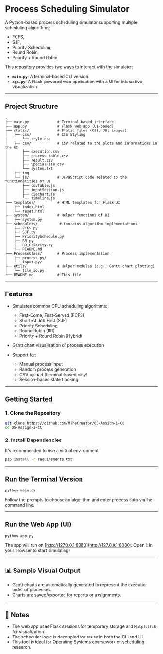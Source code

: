 # Process Scheduling Simulator

A Python-based process scheduling simulator supporting multiple scheduling algorithms: 
- FCFS, 
- SJF, 
- Priority Scheduling, 
- Round Robin, 
- Priority + Round Robin.

This repository provides two ways to interact with the simulator:

* **`main.py`**: A terminal-based CLI version.
* **`app.py`**: A Flask-powered web application with a UI for interactive visualization.

---

## Project Structure

```
.
├── main.py             # Terminal-based interface
├── app.py              # Flask web app (UI-based)
├── static/             # Static files (CSS, JS, images)
│   ├── css/            # CSS Styling
|       └── style.css
│   ├── csv/            # CSV related to the plots and informations in the UI
│       ├── execution.csv
│       ├── process_table.csv
│       ├── result.csv
│       ├── SpecialFile.csv
│       └── system.txt
│   ├── img
│   └── js/             # JavaScript code related to the functionalities of UI
│       ├── csvTable.js
│       ├── inputSection.js
│       ├── piechart.js
│       └── timeline.js
├── templates/          # HTML templates for Flask UI
│   ├── index.html
│   └── reset.html
├── system/             # Helper functions of UI
│   ├── system.py
├── schedulers/          # Contains algorithm implementations
│   ├── FCFS.py
│   ├── SJF.py
│   ├── PrioritySchedule.py
│   ├── RR.py
│   ├── RR_Priority.py
│   └── README.md
├── ProcessClass/       # Process implementation
│   ├── process.py/
│   └── input.py/
├── utils/              # Helper modules (e.g., Gantt chart plotting)
│   └── file_io.py
└── README.md           # This file
```

---

## Features

* Simulates common CPU scheduling algorithms:

  * First-Come, First-Served (FCFS)
  * Shortest Job First (SJF)
  * Priority Scheduling
  * Round Robin (RR)
  * Priority + Round Robin (Hybrid)
* Gantt chart visualization of process execution
* Support for:
  * Manual process input
  * Random process generation
  * CSV upload (terminal-based only)
  * Session-based state tracking

---

##  Getting Started

### 1. Clone the Repository

```bash
git clone https://github.com/MTheCreator/OS-Assign-1-CC
cd OS-Assign-1-CC
```

### 2. Install Dependencies

It's recommended to use a virtual environment.

```bash
pip install -r requirements.txt
```

---

##  Run the Terminal Version

```bash
python main.py
```

Follow the prompts to choose an algorithm and enter process data via the command line.

---

##  Run the Web App (UI)

```bash
python app.py
```

The app will run on [http://127.0.0.1:8080](http://127.0.0.1:8080). Open it in your browser to start simulating!

---

## 📊 Sample Visual Output

* Gantt charts are automatically generated to represent the execution order of processes.
* Charts are saved/exported for reports or assignments.

---

## 📌 Notes

* The web app uses Flask sessions for temporary storage and `Matplotlib` for visualization.
* The scheduler logic is decoupled for reuse in both the CLI and UI.
* This tool is ideal for Operating Systems coursework or scheduling research.

